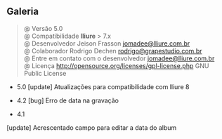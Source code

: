 Galeria
-------

> @ Versão 5.0 <br>
> @ Compatibilidade **lliure** > 7.x <br>
> @ Desenvolvedor Jeison Frasson <jomadee@lliure.com.br> <br>
> @ Colaborador Rodrigo Dechen <rodrigo@grapestudio.com.br> <br>
> @ Entre em contato com o desenvolvedor <jomadee@lliure.com.br> <br>
> @ Licença http://opensource.org/licenses/gpl-license.php GNU Public License <br>


- 5.0
[update] Atualizações para compatibilidade com lliure 8

- 4.2
[bug] Erro de data na gravação

- 4.1 

[update] Acrescentado campo para editar a data do album